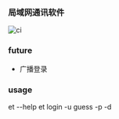 ### 局域网通讯软件
![ci](https://travis-ci.com/Crtrpt/ETalk_Shell.svg?branch=master)

###  future
- 广播登录

### usage
et --help
et login -u guess -p -d